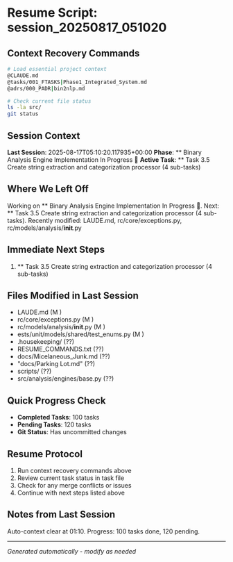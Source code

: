 # Resume Script: session_20250817_051020

## Context Recovery Commands
```bash
# Load essential project context
@CLAUDE.md
@tasks/001_FTASKS|Phase1_Integrated_System.md
@adrs/000_PADR|bin2nlp.md

# Check current file status
ls -la src/
git status
```

## Session Context
**Last Session**: 2025-08-17T05:10:20.117935+00:00
**Phase**: ** Binary Analysis Engine Implementation In Progress 🚀
**Active Task**: ** Task 3.5 Create string extraction and categorization processor (4 sub-tasks)

## Where We Left Off
Working on ** Binary Analysis Engine Implementation In Progress 🚀. Next: ** Task 3.5 Create string extraction and categorization processor (4 sub-tasks). Recently modified: LAUDE.md, rc/core/exceptions.py, rc/models/analysis/__init__.py

## Immediate Next Steps
1. ** Task 3.5 Create string extraction and categorization processor (4 sub-tasks)

## Files Modified in Last Session
- LAUDE.md (M )
- rc/core/exceptions.py (M )
- rc/models/analysis/__init__.py (M )
- ests/unit/models/shared/test_enums.py (M )
- .housekeeping/ (??)
- RESUME_COMMANDS.txt (??)
- docs/Micelaneous_Junk.md (??)
- "docs/Parking Lot.md" (??)
- scripts/ (??)
- src/analysis/engines/base.py (??)

## Quick Progress Check
- **Completed Tasks**: 100 tasks
- **Pending Tasks**: 120 tasks
- **Git Status**: Has uncommitted changes

## Resume Protocol
1. Run context recovery commands above
2. Review current task status in task file
3. Check for any merge conflicts or issues
4. Continue with next steps listed above

## Notes from Last Session
Auto-context clear at 01:10. Progress: 100 tasks done, 120 pending.

---
*Generated automatically - modify as needed*
